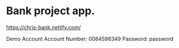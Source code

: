 # Bank project app.

https://chris-bank.netlify.com/

Demo Account
Account Number: 0084598349
Password: password
